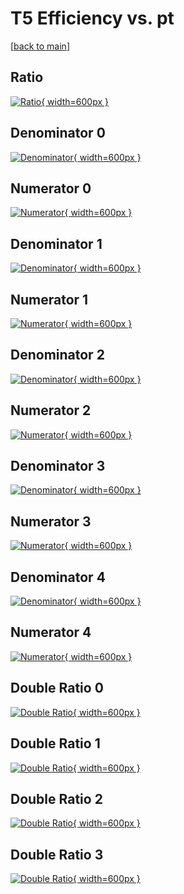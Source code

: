 # T5 Efficiency vs. pt

[[back to main](./)]



## Ratio

[![Ratio](../mtv/var/T5_xtr_0_0_eff_pt.png){ width=600px }](../mtv/var/T5_xtr_0_0_eff_pt.pdf)

## Denominator 0

[![Denominator](../mtv/den/T5_xtr_0_0_eff_pt_den0.png){ width=600px }](../mtv/den/T5_xtr_0_0_eff_pt_den0.pdf)

## Numerator 0

[![Numerator](../mtv/num/T5_xtr_0_0_eff_pt_num0.png){ width=600px }](../mtv/num/T5_xtr_0_0_eff_pt_num0.pdf)

## Denominator 1

[![Denominator](../mtv/den/T5_xtr_0_0_eff_pt_den1.png){ width=600px }](../mtv/den/T5_xtr_0_0_eff_pt_den1.pdf)

## Numerator 1

[![Numerator](../mtv/num/T5_xtr_0_0_eff_pt_num1.png){ width=600px }](../mtv/num/T5_xtr_0_0_eff_pt_num1.pdf)

## Denominator 2

[![Denominator](../mtv/den/T5_xtr_0_0_eff_pt_den2.png){ width=600px }](../mtv/den/T5_xtr_0_0_eff_pt_den2.pdf)

## Numerator 2

[![Numerator](../mtv/num/T5_xtr_0_0_eff_pt_num2.png){ width=600px }](../mtv/num/T5_xtr_0_0_eff_pt_num2.pdf)

## Denominator 3

[![Denominator](../mtv/den/T5_xtr_0_0_eff_pt_den3.png){ width=600px }](../mtv/den/T5_xtr_0_0_eff_pt_den3.pdf)

## Numerator 3

[![Numerator](../mtv/num/T5_xtr_0_0_eff_pt_num3.png){ width=600px }](../mtv/num/T5_xtr_0_0_eff_pt_num3.pdf)

## Denominator 4

[![Denominator](../mtv/den/T5_xtr_0_0_eff_pt_den4.png){ width=600px }](../mtv/den/T5_xtr_0_0_eff_pt_den4.pdf)

## Numerator 4

[![Numerator](../mtv/num/T5_xtr_0_0_eff_pt_num4.png){ width=600px }](../mtv/num/T5_xtr_0_0_eff_pt_num4.pdf)

## Double Ratio 0

[![Double Ratio](../mtv/ratio/T5_xtr_0_0_eff_pt_ratio0.png){ width=600px }](../mtv/ratio/T5_xtr_0_0_eff_pt_ratio0.pdf)

## Double Ratio 1

[![Double Ratio](../mtv/ratio/T5_xtr_0_0_eff_pt_ratio1.png){ width=600px }](../mtv/ratio/T5_xtr_0_0_eff_pt_ratio1.pdf)

## Double Ratio 2

[![Double Ratio](../mtv/ratio/T5_xtr_0_0_eff_pt_ratio2.png){ width=600px }](../mtv/ratio/T5_xtr_0_0_eff_pt_ratio2.pdf)

## Double Ratio 3

[![Double Ratio](../mtv/ratio/T5_xtr_0_0_eff_pt_ratio3.png){ width=600px }](../mtv/ratio/T5_xtr_0_0_eff_pt_ratio3.pdf)

